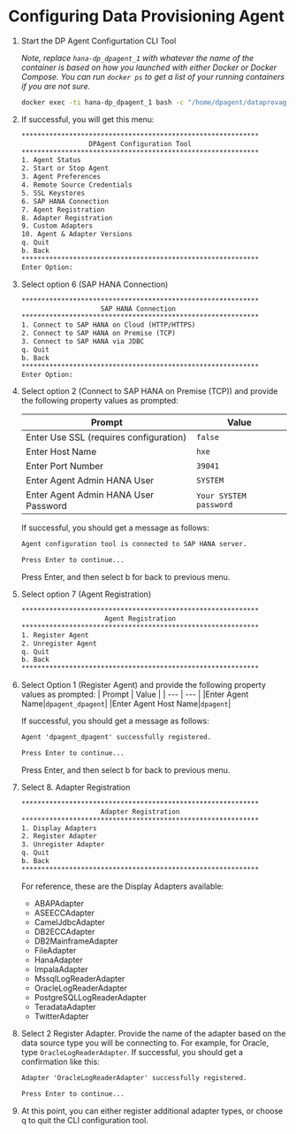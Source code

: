 # Configuring Data Provisioning Agent

1. Start the DP Agent Configurtation CLI Tool

   *Note, replace `hana-dp_dpagent_1` with whatever the name of the container is based on how you launched with either Docker or Docker Compose.  You can run `docker ps` to get a list of your running containers if you are not sure.*

   ```bash
   docker exec -ti hana-dp_dpagent_1 bash -c "/home/dpagent/dataprovagent/bin/agentcli.sh --configAgent"
   ```

2. If successful, you will get this menu:

   ```txt
   ************************************************************
                    DPAgent Configuration Tool
   ************************************************************
   1. Agent Status
   2. Start or Stop Agent
   3. Agent Preferences
   4. Remote Source Credentials
   5. SSL Keystores
   6. SAP HANA Connection
   7. Agent Registration
   8. Adapter Registration
   9. Custom Adapters
   10. Agent & Adapter Versions
   q. Quit
   b. Back
   ************************************************************
   Enter Option:
   ```

3. Select option 6 (SAP HANA Connection)

   ```txt
   ************************************************************
                       SAP HANA Connection
   ************************************************************
   1. Connect to SAP HANA on Cloud (HTTP/HTTPS)
   2. Connect to SAP HANA on Premise (TCP)
   3. Connect to SAP HANA via JDBC
   q. Quit
   b. Back
   ************************************************************
   Enter Option:
   ```

4. Select option 2 (Connect to SAP HANA on Premise (TCP)) and provide the following property values as prompted:

     | Prompt | Value |
     | --- | --- |
     |Enter Use SSL (requires configuration)|`false`|
     |Enter Host Name|`hxe`|
     |Enter Port Number|`39041`|
     |Enter Agent Admin HANA User|`SYSTEM`|
     |Enter Agent Admin HANA User Password|`Your SYSTEM password`|

     If successful, you should get a message as follows:

     ```txt
     Agent configuration tool is connected to SAP HANA server.

     Press Enter to continue...
     ```

     Press Enter, and then select b for back to previous menu.

5. Select option 7 (Agent Registration)

   ```txt
   ************************************************************
                        Agent Registration
   ************************************************************
   1. Register Agent
   2. Unregister Agent
   q. Quit
   b. Back
   ************************************************************
   ```

6. Select Option 1 (Register Agent) and provide the following property values as prompted:
   | Prompt | Value |
   | --- | --- |
   |Enter Agent Name|`dpagent_dpagent`|
   |Enter Agent Host Name|`dpagent`|

    If successful, you should get a message as follows:

     ```txt
     Agent 'dpagent_dpagent' successfully registered.

     Press Enter to continue...
     ```

     Press Enter, and then select b for back to previous menu.

7. Select 8. Adapter Registration

   ```txt
   ************************************************************
                       Adapter Registration
   ************************************************************
   1. Display Adapters
   2. Register Adapter
   3. Unregister Adapter
   q. Quit
   b. Back
   ************************************************************
   ```

   For reference, these are the Display Adapters available:

   - ABAPAdapter
   - ASEECCAdapter
   - CamelJdbcAdapter
   - DB2ECCAdapter
   - DB2MainframeAdapter
   - FileAdapter
   - HanaAdapter
   - ImpalaAdapter
   - MssqlLogReaderAdapter
   - OracleLogReaderAdapter
   - PostgreSQLLogReaderAdapter
   - TeradataAdapter
   - TwitterAdapter

8. Select 2 Register Adapter.  Provide the name of the adapter based on the data source type you will be connecting to.  For example, for Oracle, type `OracleLogReaderAdapter`.  If successful, you should get a confirmation like this:

   ```txt
   Adapter 'OracleLogReaderAdapter' successfully registered.

   Press Enter to continue...
   ```

9. At this point, you can either register additional adapter types, or choose q to quit the CLI configuration tool.
